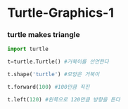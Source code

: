 # Turtle-Graphics-1
### turtle makes triangle

```python
import turtle

t=turtle.Turtle() #거북이를 선언한다

t.shape('turtle') #모양은 거북이

t.forward(100) #100만큼 직진

t.left(120) #왼쪽으로 120만큼 방향을 튼다

```

